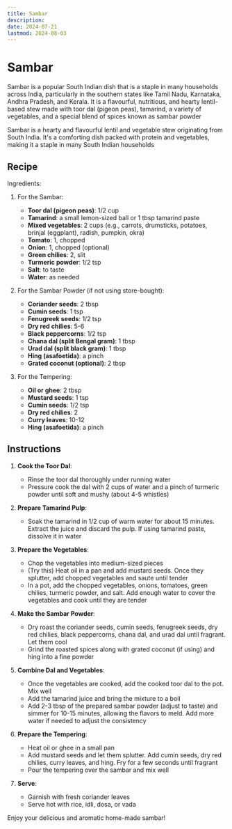 ```yaml
---
title: Sambar
description:
date: 2024-07-21
lastmod: 2024-08-03
---
```


# Sambar

Sambar is a popular South Indian dish that is a staple in many households across India, particularly in the southern states like Tamil Nadu, Karnataka, Andhra Pradesh, and Kerala. It is a flavourful, nutritious, and hearty lentil-based stew made with toor dal (pigeon peas), tamarind, a variety of vegetables, and a special blend of spices known as sambar powder

Sambar is a hearty and flavourful lentil and vegetable stew originating from South India. It's a comforting dish packed with protein and vegetables, making it a staple in many South Indian households

## Recipe

Ingredients:

1. For the Sambar:

   - **Toor dal (pigeon peas)**: 1/2 cup
   - **Tamarind**: a small lemon-sized ball or 1 tbsp tamarind paste
   - **Mixed vegetables**: 2 cups (e.g., carrots, drumsticks, potatoes, brinjal (eggplant), radish, pumpkin, okra)
   - **Tomato**: 1, chopped
   - **Onion**: 1, chopped (optional)
   - **Green chilies**: 2, slit
   - **Turmeric powder**: 1/2 tsp
   - **Salt**: to taste
   - **Water**: as needed

2. For the Sambar Powder (if not using store-bought):

   - **Coriander seeds**: 2 tbsp
   - **Cumin seeds**: 1 tsp
   - **Fenugreek seeds**: 1/2 tsp
   - **Dry red chilies**: 5-6
   - **Black peppercorns**: 1/2 tsp
   - **Chana dal (split Bengal gram)**: 1 tbsp
   - **Urad dal (split black gram)**: 1 tbsp
   - **Hing (asafoetida)**: a pinch
   - **Grated coconut (optional)**: 2 tbsp

3. For the Tempering:

   - **Oil or ghee**: 2 tbsp
   - **Mustard seeds**: 1 tsp
   - **Cumin seeds**: 1/2 tsp
   - **Dry red chilies**: 2
   - **Curry leaves**: 10-12
   - **Hing (asafoetida)**: a pinch

## Instructions

1. **Cook the Toor Dal**:

   - Rinse the toor dal thoroughly under running water
   - Pressure cook the dal with 2 cups of water and a pinch of turmeric powder until soft and mushy (about 4-5 whistles)

2. **Prepare Tamarind Pulp**:

   - Soak the tamarind in 1/2 cup of warm water for about 15 minutes. Extract the juice and discard the pulp. If using tamarind paste, dissolve it in water

3. **Prepare the Vegetables**:

   - Chop the vegetables into medium-sized pieces
   - (Try this) Heat oil in a pan and add mustard seeds. Once they splutter, add chopped vegetables and saute until tender
   - In a pot, add the chopped vegetables, onions, tomatoes, green chilies, turmeric powder, and salt. Add enough water to cover the vegetables and cook until they are tender

4. **Make the Sambar Powder**:

   - Dry roast the coriander seeds, cumin seeds, fenugreek seeds, dry red chilies, black peppercorns, chana dal, and urad dal until fragrant. Let them cool
   - Grind the roasted spices along with grated coconut (if using) and hing into a fine powder

5. **Combine Dal and Vegetables**:

   - Once the vegetables are cooked, add the cooked toor dal to the pot. Mix well
   - Add the tamarind juice and bring the mixture to a boil
   - Add 2-3 tbsp of the prepared sambar powder (adjust to taste) and simmer for 10-15 minutes, allowing the flavors to meld. Add more water if needed to adjust the consistency

6. **Prepare the Tempering**:

   - Heat oil or ghee in a small pan
   - Add mustard seeds and let them splutter. Add cumin seeds, dry red chilies, curry leaves, and hing. Fry for a few seconds until fragrant
   - Pour the tempering over the sambar and mix well

7. **Serve**:
   - Garnish with fresh coriander leaves
   - Serve hot with rice, idli, dosa, or vada

Enjoy your delicious and aromatic home-made sambar!
